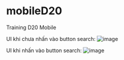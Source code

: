 # mobileD20
Training D20 Mobile

UI khi chưa nhấn vào button search:
![image](https://user-images.githubusercontent.com/84552830/180347575-fb1cb886-bf35-4ac2-af54-669807122133.png)

UI khi nhấn vào button search:
![image](https://user-images.githubusercontent.com/84552830/180347545-507dc78f-471c-4ab0-b1ef-a33ee185838b.png)
